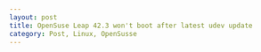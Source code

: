 ```yaml
---
layout: post
title: OpenSuse Leap 42.3 won't boot after latest udev update
category: Post, Linux, OpenSusse
---
```

